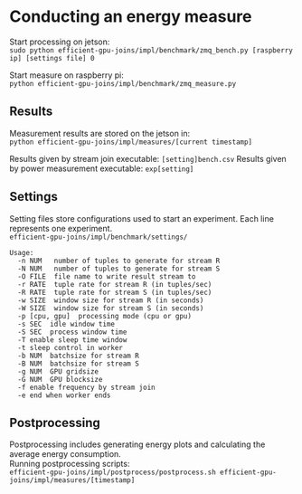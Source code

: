 # Conducting an energy measure

Start processing on jetson:<br>
```sudo python efficient-gpu-joins/impl/benchmark/zmq_bench.py [raspberry ip] [settings file] 0```

Start measure on raspberry pi:<br>
```python efficient-gpu-joins/impl/benchmark/zmq_measure.py```

## Results
Measurement results are stored on the jetson in:<br>
```python efficient-gpu-joins/impl/measures/[current timestamp]```

Results given by stream join executable: ```[setting]bench.csv```
Results given by power measurement executable: ```exp[setting]```

## Settings
Setting files store configurations used to start an experiment. Each line represents one experiment.<br>
```efficient-gpu-joins/impl/benchmark/settings/```

```./bin/gpu_stream:
Usage:
  -n NUM   number of tuples to generate for stream R
  -N NUM   number of tuples to generate for stream S
  -O FILE  file name to write result stream to
  -r RATE  tuple rate for stream R (in tuples/sec)
  -R RATE  tuple rate for stream S (in tuples/sec)
  -w SIZE  window size for stream R (in seconds)
  -W SIZE  window size for stream S (in seconds)
  -p [cpu, gpu]  processing mode (cpu or gpu)
  -s SEC  idle window time
  -S SEC  process window time
  -T enable sleep time window
  -t sleep control in worker
  -b NUM  batchsize for stream R
  -B NUM  batchsize for stream S
  -g NUM  GPU gridsize
  -G NUM  GPU blocksize
  -f enable frequency by stream join
  -e end when worker ends
  ```

## Postprocessing
Postprocessing includes generating energy plots and calculating the average energy consumption.<br>
Running postprocessing scripts:<br>
```efficient-gpu-joins/impl/postprocess/postprocess.sh efficient-gpu-joins/impl/measures/[timestamp]```
